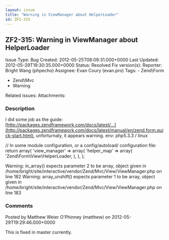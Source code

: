 ```yaml
---
layout: issue
title: "Warning in ViewManager about HelperLoader"
id: ZF2-315
---
```


ZF2-315: Warning in ViewManager about HelperLoader
--------------------------------------------------

 Issue Type: Bug Created: 2012-05-25T08:09:31.000+0000 Last Updated: 2012-05-29T19:30:35.000+0000 Status: Resolved Fix version(s): 
 Reporter:  Bright Wang (phpecho)  Assignee:  Evan Coury (evan.pro)  Tags: - Zend\\Form
- Zend\\Mvc
- Warning
 
 Related issues: 
 Attachments: 
### Description

I did some job as the guide:[http://packages.zendframework.com/docs/latest/…](http://packages.zendframework.com/docs/latest/manual/en/zend.form.quick-start.html), unforturnaly, it appears warning. env: php5.3.3 / linux

// In some module configuration, or a config/autoload/ configuration file: return array( 'view\_manager' => array( 'helper\_map' => array( 'Zend\\Form\\View\\HelperLoader, ), ), );

Warning: in\_array() expects parameter 2 to be array, object given in /home/bright/site/interactive/vendor/Zend/Mvc/View/ViewManager.php on line 182 Warning: array\_unshift() expects parameter 1 to be array, object given in /home/bright/site/interactive/vendor/Zend/Mvc/View/ViewManager.php on line 183

 

 

### Comments

Posted by Matthew Weier O'Phinney (matthew) on 2012-05-29T19:29:46.000+0000

This is fixed in master currently.

 

 